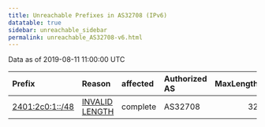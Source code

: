 ```yaml
---
title: Unreachable Prefixes in AS32708 (IPv6)
datatable: true
sidebar: unreachable_sidebar
permalink: unreachable_AS32708-v6.html
---
```


Data as of 2019-08-11 11:00:00 UTC


<div class="datatable-begin"></div>

| Prefix                                                   | Reason                                                                                                    | affected   | Authorized AS   |   MaxLength | Anchor                                       |   unreachable /48s |
|:---------------------------------------------------------|:----------------------------------------------------------------------------------------------------------|:-----------|:----------------|------------:|:---------------------------------------------|-------------------:|
| [2401:2c0:1::/48](https://stat.ripe.net/2401:2c0:1::/48) | [INVALID LENGTH](https://rpki-validator.ripe.net/announcement-preview?asn=AS32708&prefix=2401:2c0:1::/48) | complete   | AS32708         |          32 | [APNIC](unreachable_APNIC_RPKI_Root-v6.html) |                  1 |

<div class="datatable-end"></div>